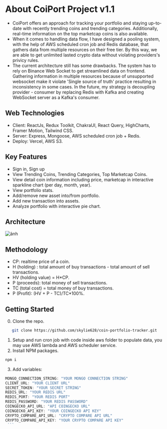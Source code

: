 

# About CoiPort Project v1.1
* CoiPort offers an approach for tracking your portfolio and staying up-to-date with recently trending coins and trending categories. Additionally, real-time information on the top marketcap coins is also available.
* When it comes to handling data flow, I have designed a pooling system, with the help of AWS scheduled cron job and Redis database, that gathers data from multiple resources on their free tier. By this way, we are able to get unlimited lasted crypto data without violating providers's privicy rules.
* The current architecture still has some drawbacks. The system has to rely on Binance Web Socket to get streamlined data on frontend. Gathering information in multiple resources because of unsupported websocket make it violate 'Single source of truth' practice resulting in inconsistency in some cases. In the future, my strategy is decoupling provider - consumer by replacing Redis with Kafka and creating WebSocket server as a Kafka's consumer.
## Web Technologies
* Client: ReactJs, Redux Toolkit, ChakraUI, React Query, HighCharts, Framer Motion, Tailwind CSS.
* Server: Express, Mongoose, AWS scheduled cron job + Redis.
* Deploy: Vercel, AWS S3.
## Key Features
* Sign in, Sign up
* View Trending Coins, Trending Categories, Top Marketcap Coins.
* View detail coin information including price, marketcap in interactive sparkline chart (per day, month, year).
* View portfolio stats.
* Add/remove new asset into/from portfolio.
* Add new transaction into assets.
* Analyze portfolio with interactive pie chart.
## Architecture 
![ảnh](https://github.com/skylie628/coin-portfolio-tracker/assets/37264206/882b0794-59e9-4e70-ac1a-796db6eeda57)
## Methodology
* CP: realtime price of a coin.
* H (holding) : total amount of buy transactions - total amount of sell transactions.
* HV (holding value) = H*CP.
* P (proceeds): total money of sell transactions.
* TC (total cost) = total money of buy transactions.
* P (Profit): (HV + P - TC)/TC*100%.
## Getting Started
  0. Clone the repo.  
```sh
   git clone https://github.com/skylie628/coin-portfolio-tracker.git
   ```
  1. Setup and run cron job with code inside aws folder to populate data, you may use AWS lambda and AWS scheduler service.
  2. Install NPM packages.
   ```sh
   npm i
   ```
  3. Add variables:
   ```js
MONGO_CONNECTION_STRING: "YOUR MONGO CONNECTION STRING"
CLIENT_URL: "YOUR CLIENT URL"
SECRET_TOKEN: "YOUR SECRET STRING"
REDIS_URL: "YOUR REDIS URL"
REDIS_PORT: "YOUR REDIS PORT"
REDIS_PASSWORD: "YOUR REDIS PASSWORD"
COINGECKO_API_URL: "API COINGECKO URL"
COINGECKO_API_KEY: "YOUR COINGECKO API KEY"
CRYPTO_COMPARE_API_URL: "CRYPTO COMPARE API URL"
CRYPTO_COMPARE_API_KEY: "YOUR CRYPTO COMPARE API KEY"
    ```
